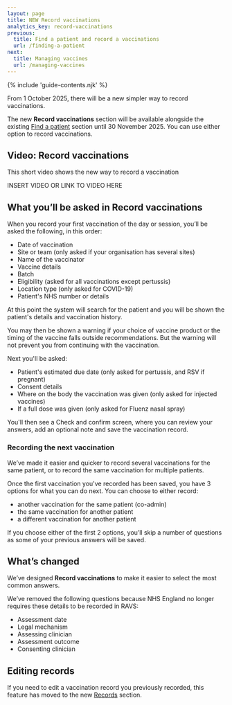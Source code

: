 ```yaml
---
layout: page
title: NEW Record vaccinations
analytics_key: record-vaccinations
previous:
  title: Find a patient and record a vaccinations
  url: /finding-a-patient
next:
  title: Managing vaccines
  url: /managing-vaccines
---
```


{% include 'guide-contents.njk' %}

From 1 October 2025, there will be a new simpler way to record vaccinations.
 
The new **Record vaccinations** section will be available alongside the existing [Find a patient](https://guide.ravs.england.nhs.uk/finding-a-patient/) section until 30 November 2025. You can use either option to record vaccinations.

## Video: Record vaccinations

This short video shows the new way to record a vaccination 

INSERT VIDEO OR LINK TO VIDEO HERE

## What you’ll be asked in Record vaccinations

When you record your first vaccination of the day or session, you’ll be asked the following, in this order:

* Date of vaccination
* Site or team (only asked if your organisation has several sites)
* Name of the vaccinator
* Vaccine details
* Batch
* Eligibility (asked for all vaccinations except pertussis)
* Location type (only asked for COVID-19)
* Patient's NHS number or details 
 
At this point the system will search for the patient and you will be shown the patient's details and vaccination history.  

You may then be shown a warning if your choice of vaccine product or the timing of the vaccine falls outside recommendations. But the warning will not prevent you from continuing with the vaccination. 

Next you'll be asked: 

* Patient's estimated due date (only asked for pertussis, and RSV if pregnant)
* Consent details
* Where on the body the vaccination was given (only asked for injected vaccines)
* If a full dose was given (only asked for Fluenz nasal spray) 
 
You'll then see a Check and confirm screen, where you can review your answers, add an optional note and save the vaccination record.  

### Recording the next vaccination 

We’ve made it easier and quicker to record several vaccinations for the same patient, or to record the same vaccination for multiple patients.  

Once the first vaccination you've recorded has been saved, you have 3 options for what you can do next. You can choose to either record: 

* another vaccination for the same patient (co-admin)
* the same vaccination for another patient
* a different vaccination for another patient  

If you choose either of the first 2 options, you’ll skip a number of questions as some of your previous answers will be saved. 

## What’s changed

We’ve designed **Record vaccinations** to make it easier to select the most common answers. 

We’ve removed the following questions because NHS England no longer requires these details to be recorded in RAVS: 

* Assessment date
* Legal mechanism
* Assessing clinician
* Assessment outcome
* Consenting clinician 
  
## Editing records

If you need to edit a vaccination record you previously recorded, this feature has moved to the new [Records](https://guide.ravs.england.nhs.uk/records/) section.
